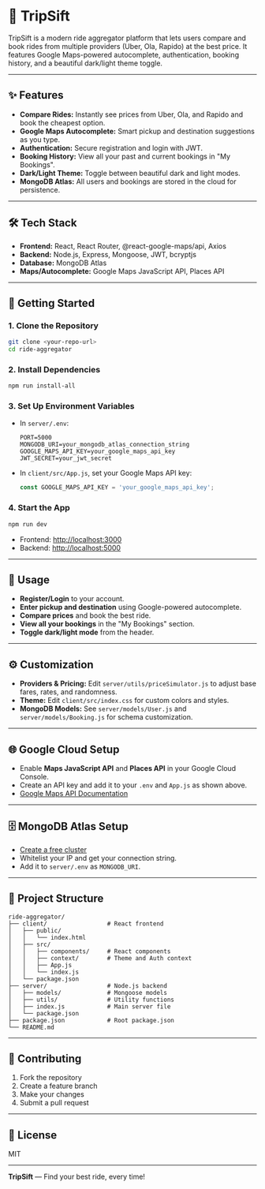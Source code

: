 # 🚗 TripSift

TripSift is a modern ride aggregator platform that lets users compare and book rides from multiple providers (Uber, Ola, Rapido) at the best price. It features Google Maps-powered autocomplete, authentication, booking history, and a beautiful dark/light theme toggle.

---

## ✨ Features
- **Compare Rides:** Instantly see prices from Uber, Ola, and Rapido and book the cheapest option.
- **Google Maps Autocomplete:** Smart pickup and destination suggestions as you type.
- **Authentication:** Secure registration and login with JWT.
- **Booking History:** View all your past and current bookings in "My Bookings".
- **Dark/Light Theme:** Toggle between beautiful dark and light modes.
- **MongoDB Atlas:** All users and bookings are stored in the cloud for persistence.

---

## 🛠️ Tech Stack
- **Frontend:** React, React Router, @react-google-maps/api, Axios
- **Backend:** Node.js, Express, Mongoose, JWT, bcryptjs
- **Database:** MongoDB Atlas
- **Maps/Autocomplete:** Google Maps JavaScript API, Places API

---

## 🚀 Getting Started

### 1. **Clone the Repository**
```sh
git clone <your-repo-url>
cd ride-aggregator
```

### 2. **Install Dependencies**
```sh
npm run install-all
```

### 3. **Set Up Environment Variables**
- In `server/.env`:
  ```env
  PORT=5000
  MONGODB_URI=your_mongodb_atlas_connection_string
  GOOGLE_MAPS_API_KEY=your_google_maps_api_key
  JWT_SECRET=your_jwt_secret
  ```
- In `client/src/App.js`, set your Google Maps API key:
  ```js
  const GOOGLE_MAPS_API_KEY = 'your_google_maps_api_key';
  ```

### 4. **Start the App**
```sh
npm run dev
```
- Frontend: [http://localhost:3000](http://localhost:3000)
- Backend: [http://localhost:5000](http://localhost:5000)

---

## 📱 Usage
- **Register/Login** to your account.
- **Enter pickup and destination** using Google-powered autocomplete.
- **Compare prices** and book the best ride.
- **View all your bookings** in the "My Bookings" section.
- **Toggle dark/light mode** from the header.

---

## ⚙️ Customization
- **Providers & Pricing:** Edit `server/utils/priceSimulator.js` to adjust base fares, rates, and randomness.
- **Theme:** Edit `client/src/index.css` for custom colors and styles.
- **MongoDB Models:** See `server/models/User.js` and `server/models/Booking.js` for schema customization.

---

## 🌐 Google Cloud Setup
- Enable **Maps JavaScript API** and **Places API** in your Google Cloud Console.
- Create an API key and add it to your `.env` and `App.js` as shown above.
- [Google Maps API Documentation](https://developers.google.com/maps/documentation/javascript/overview)

---

## 🗄️ MongoDB Atlas Setup
- [Create a free cluster](https://www.mongodb.com/cloud/atlas/register)
- Whitelist your IP and get your connection string.
- Add it to `server/.env` as `MONGODB_URI`.

---

## 🧩 Project Structure
```
ride-aggregator/
├── client/                 # React frontend
│   ├── public/
│   │   └── index.html
│   ├── src/
│   │   ├── components/     # React components
│   │   ├── context/        # Theme and Auth context
│   │   ├── App.js
│   │   └── index.js
│   └── package.json
├── server/                 # Node.js backend
│   ├── models/             # Mongoose models
│   ├── utils/              # Utility functions
│   ├── index.js            # Main server file
│   └── package.json
├── package.json            # Root package.json
└── README.md
```

---

## 🤝 Contributing
1. Fork the repository
2. Create a feature branch
3. Make your changes
4. Submit a pull request

---

## 📄 License
MIT

---

**TripSift** — Find your best ride, every time! 